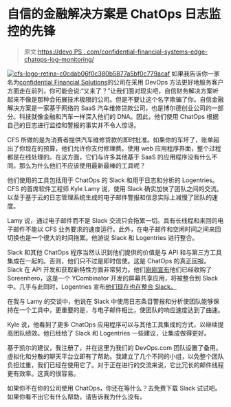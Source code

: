 # 自信的金融解决方案是 ChatOps 日志监控的先锋

> 原文:[https://devo PS . com/confidential-financial-systems-edge-chatops-log-monitoring/](https://devops.com/confident-financial-systems-cutting-edge-chatops-log-monitoring/)

[![cfs-logo-retina-c0cdab06f0c380b5877a5bf0c779acaf](../Images/620499b8a8ff13c8a1c7a02164cdb298.png)](https://devops.com/wp-content/uploads/2015/01/cfs-logo-retina-c0cdab06f0c380b5877a5bf0c779acaf.png) 如果我告诉你一家名为[confidential Financial Solutions](http://www.confidentfs.com/)的公司在采用 DevOps 方法更好地服务客户方面走在前列，你可能会说:“又来了？”让我们面对现实吧，自信财务解决方案听起来不像是那种会拓展技术极限的公司。但是不要让这个名字欺骗了你。自信金融解决方案是一家基于网络的 SaaS 汽车维修贷款公司，也是博尔德创业公司的一部分。科技就像金融和汽车一样深入他们的 DNA。因此，他们使用 ChatOps 根据自己的日志进行监控和警报的事实并不令人惊讶。

CFS 所做的是为消费者提供汽车维修贷款的即时批准。如果你的车坏了，账单超出了你现在的预算，他们允许你支付修理费。使用 web 应用程序界面，整个过程都是在线处理的。在这方面，它们与许多其他基于 SaaS 的应用程序没有什么不同。那么为什么他们不应该使用最新最棒的工具呢？

他们使用的工具包括用于 ChatOps 的 Slack 和用于日志和分析的 Logentries。CFS 的首席软件工程师 Kyle Lamy 说，使用 Slack 确实加快了团队之间的交流。以至于基于云的日志管理系统生成的电子邮件警报和信息实际上减慢了团队的速度。

Lamy 说，通过电子邮件而不是 Slack 交流只会拖累一切。具有长线程和来回的电子邮件不能以 CFS 业务要求的速度运行。此外，在电子邮件和空闲时间之间来回切换也是一个很大的时间拖累。他游说 Slack 和 Logentries 进行整合。

Slack 和其他 ChatOps 程序当然认识到他们提供的价值是与 API 和与第三方工具集成在一起的。否则，他们只不过是即时信使。这是 ChatOps 的真正回报。Slack 在 API 开发和获取新特性方面非常努力。他们[刚刚宣布](http://newsmaine.net/22213-slack-buys-screenhero-add-more-functionality-its-platform)他们已经收购了 Screenhero，这是一个 YCombinator 开发的屏幕共享应用，将被整合到 Slack 中。几乎与此同时，Logentries 宣布[他们现在也在整合 Slack。](https://logentries.com/logentries-slack-integration-powers-faster-collaboration-real-time-resolution-dev-ops/)

在我与 Lamy 的交谈中，他说在 Slack 中使用日志条目警报和分析使团队能够保持在一个工具中，更重要的是，与电子邮件相比，使团队的响应速度达到了曲速。

Kyle 说，他看到了更多 ChatOps 应用程序可以与其他工具集成的方式，以继续提高团队绩效。他已经给了 Slack 和 Logentries 一些建议，让集成做得更好。

基于凯尔的建议，我注册了，并在这里为我们的 DevOps.com 团队设置了备用。虚拟化和分散的聊天平台立即有了帮助。我建立了几个不同的小组，以免整个团队负担过重，我们已经在使用它了。对于正在进行的交流来说，它比冗长的邮件线程更有效率。这真的很容易。

如果你不在你的公司使用 ChatOps，你还在等什么？去免费下载 Slack 试试吧。如果你看不出它有什么帮助，请告诉我为什么没有。